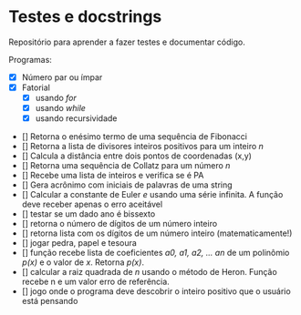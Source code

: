 # Testes e docstrings

Repositório para aprender a fazer testes e documentar código.

Programas:

- [x] Número par ou ímpar
- [x] Fatorial
    - [x] usando *for*
    - [x] usando *while*
    - [x] usando recursividade
- [] Retorna o enésimo termo de uma sequência de Fibonacci
- [] Retorna a lista de divisores inteiros positivos para um inteiro *n*
- [] Calcula a distância entre dois pontos de coordenadas (x,y)
- [] Retorna uma sequência de Collatz para um número *n*
- [] Recebe uma lista de inteiros e verifica se é PA
- [] Gera acrônimo com iniciais de palavras de uma string
- [] Calcular a constante de Euler *e* usando uma série infinita. A função deve
receber apenas o erro aceitável
- [] testar se um dado ano é bissexto
- [] retorna o número de dígitos de um número inteiro
- [] retorna lista com os dígitos de um número inteiro (matematicamente!)
- [] jogar pedra, papel e tesoura
- [] função recebe lista de coeficientes *a0, a1, a2, ... an* de um polinômio *p(x)* e o valor de *x*. Retorna *p(x)*.
- [] calcular a raiz quadrada de *n* usando o método de Heron. Função recebe
n e um valor erro de referência.
- [] jogo onde o programa deve descobrir o inteiro positivo que o usuário está
pensando